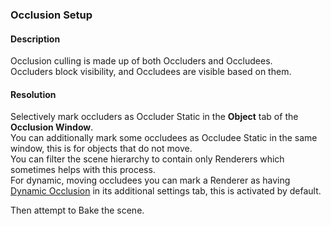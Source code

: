 ### Occlusion Setup
#### Description
Occlusion culling is made up of both Occluders and Occludees.  
Occluders block visibility, and Occludees are visible based on them.

#### Resolution
Selectively mark occluders as Occluder Static in the **Object** tab of the **Occlusion Window**.  
You can additionally mark some occludees as Occludee Static in the same window, this is for objects that do not move.    
You can filter the scene hierarchy to contain only Renderers which sometimes helps with this process.  
For dynamic, moving occludees you can mark a Renderer as having [Dynamic Occlusion](https://docs.unity3d.com/Manual/occlusion-culling-dynamic-gameobjects.html) in its additional settings tab, this is activated by default.

Then attempt to Bake the scene.